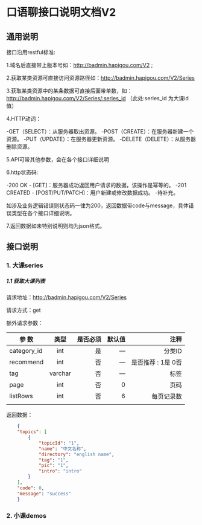 # 口语聊接口说明文档V2

## 通用说明

 接口沿用restful标准:

1.域名后直接带上版本号如：http://badmin.hapigou.com/V2 ;

2.获取某类资源可直接访问资源路径如：http://badmin.hapigou.com/V2/Series

3.获取某类资源中的某条数据可直接后面带单数，如：http://badmin.hapigou.com/V2/Series/:series_id  （此处:series_id 为大课id值）

4.HTTP动词：

-GET（SELECT）：从服务器取出资源。
-POST（CREATE）：在服务器新建一个资源。
-PUT（UPDATE）：在服务器更新资源。
-DELETE（DELETE）：从服务器删除资源。

5.API可带其他参数，会在各个接口详细说明

6.http状态码:

-200 OK - [GET]：服务器成功返回用户请求的数据，该操作是幂等的。
-201 CREATED - [POST/PUT/PATCH]：用户新建或修改数据成功。
-待补充。

如涉及业务逻辑错误则状态码一律为200，返回数据带code与message，具体错误类型在各个接口详细说明。

7.返回数据如未特别说明则均为json格式。

## 接口说明

### 1. 大课series

##### 1.1 获取大课列表

请求地址：http://badmin.hapigou.com/V2/Series    

请求方式：get    

额外请求参数：   

	

| 参 数         |   类型    | 是否必须 |  默认值 |           注释 | 
| ----------- | :-----: | ---: | ---: | -----------: | 
| category_id |   int   |    是 |    — |         分类ID | 
| recommend   |   int   |    否 |    — | 是否推荐 : 1是 0否 | 
| tag         | varchar |    否 |    — |           标签 | 
| page        |   int   |    否 |    0 |           页码 | 
| listRows    |   int   |    否 |    6 |        每页记录数 | 
|             |         |      |      |              | 

返回数据：   

``` json
    {    
    "topics": [    
        {
            "topicId": "1", 
            "name": "中文名称", 
            "directory": "english name", 
            "tag": "1", 
            "pic": "1", 
            "intro": "intro"
        }
    ], 
    "code": 0, 
    "message": "success"
    }
```



### 2. 小课demos